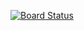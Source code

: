 [![Board Status](https://dev.azure.com/powerqkrcjfd/0cb6607e-722e-4db8-a170-912dc7aea58e/0ce81ded-6825-44b5-9190-3f9d4a115143/_apis/work/boardbadge/2335d3d2-b48b-4c02-9d1e-308c05fb39fc)](https://dev.azure.com/powerqkrcjfd/0cb6607e-722e-4db8-a170-912dc7aea58e/_boards/board/t/0ce81ded-6825-44b5-9190-3f9d4a115143/Microsoft.RequirementCategory)